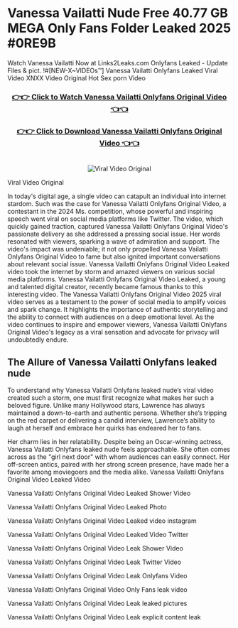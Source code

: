 # Vanessa Vailatti Nude Free 40.77 GB MEGA Only Fans Folder Leaked 2025 #0RE9B

Watch Vanessa Vailatti Now at Links2Leaks.com Onlyfans Leaked - Update Files & pict. !#[NEW-X~VIDEOs™] Vanessa Vailatti Onlyfans Leaked Viral Video XNXX Video Original Hot Sex porn Video
<br>
<div align="center">
<h3><a href="https://links2leaks.com/vanessavailatti" rel="nofollow">👉👉 Click to Watch Vanessa Vailatti Onlyfans Original Video 👈👈</a></h3>
<h3><a href="https://links2leaks.com/vanessavailatti" rel="nofollow">👉👉 Click to Download Vanessa Vailatti Onlyfans Original Video 👈👈</a></h3>
<br>
<a href="https://links2leaks.com/vanessavailatti" rel="nofollow"><img src="https://i.ibb.co/Gkj2r4b/banner.png" alt="Viral Video Original" style="max-width: 100%; display: inline-block;" data-target="animated-image.originalImage"></a>
</div>

Viral Video Original

In today's digital age, a single video can catapult an individual into internet stardom. Such was the case for Vanessa Vailatti Onlyfans Original Video, a contestant in the 2024 Ms. competition, whose powerful and inspiring speech went viral on social media platforms like Twitter.
The video, which quickly gained traction, captured Vanessa Vailatti Onlyfans Original Video's passionate delivery as she addressed a pressing social issue. Her words resonated with viewers, sparking a wave of admiration and support. The video's impact was undeniable; it not only propelled Vanessa Vailatti Onlyfans Original Video to fame but also ignited important conversations about relevant social issue.
Vanessa Vailatti Onlyfans Original Video Leaked video took the internet by storm and amazed viewers on various social media platforms. Vanessa Vailatti Onlyfans Original Video Leaked, a young and talented digital creator, recently became famous thanks to this interesting video.
The Vanessa Vailatti Onlyfans Original Video 2025 viral video serves as a testament to the power of social media to amplify voices and spark change. It highlights the importance of authentic storytelling and the ability to connect with audiences on a deep emotional level. As the video continues to inspire and empower viewers, Vanessa Vailatti Onlyfans Original Video's legacy as a viral sensation and advocate for privacy will undoubtedly endure.

<h2>The Allure of Vanessa Vailatti Onlyfans leaked nude</h2>


To understand why Vanessa Vailatti Onlyfans leaked nude’s viral video created such a storm, one must first recognize what makes her such a beloved figure. Unlike many Hollywood stars, Lawrence has always maintained a down-to-earth and authentic persona. Whether she’s tripping on the red carpet or delivering a candid interview, Lawrence’s ability to laugh at herself and embrace her quirks has endeared her to fans.

Her charm lies in her relatability. Despite being an Oscar-winning actress, Vanessa Vailatti Onlyfans leaked nude feels approachable. She often comes across as the "girl next door" with whom audiences can easily connect. Her off-screen antics, paired with her strong screen presence, have made her a favorite among moviegoers and the media alike.
Vanessa Vailatti Onlyfans Original Video Leaked Video

Vanessa Vailatti Onlyfans Original Video Leaked Shower Video

Vanessa Vailatti Onlyfans Original Video Leaked Photo

Vanessa Vailatti Onlyfans Original Video Leaked video instagram

Vanessa Vailatti Onlyfans Original Video Leaked Video Twitter

Vanessa Vailatti Onlyfans Original Video Leak Shower Video

Vanessa Vailatti Onlyfans Original Video Leak Twitter Video

Vanessa Vailatti Onlyfans Original Video Leak Onlyfans Video

Vanessa Vailatti Onlyfans Original Video Only Fans leak video

Vanessa Vailatti Onlyfans Original Video Leak leaked pictures

Vanessa Vailatti Onlyfans Original Video Leak explicit content leak